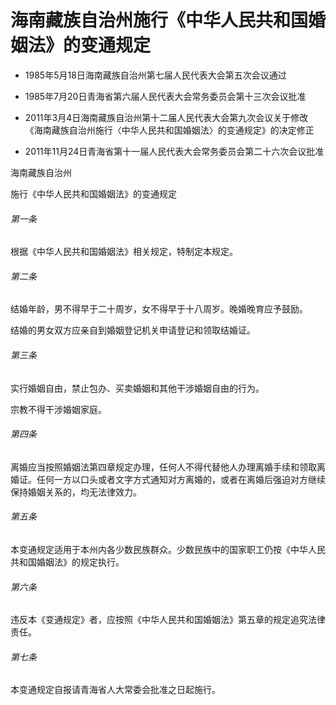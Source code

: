 # 海南藏族自治州施行《中华人民共和国婚姻法》的变通规定

- 1985年5月18日海南藏族自治州第七届人民代表大会第五次会议通过

- 1985年7月20日青海省第六届人民代表大会常务委员会第十三次会议批准

- 2011年3月4日海南藏族自治州第十二届人民代表大会第九次会议关于修改《海南藏族自治州施行〈中华人民共和国婚姻法〉的变通规定》的决定修正

- 2011年11月24日青海省第十一届人民代表大会常务委员会第二十六次会议批准

<!-- INFO END -->

海南藏族自治州

施行《中华人民共和国婚姻法》的变通规定

###### 第一条

根据《中华人民共和国婚姻法》相关规定，特制定本规定。

###### 第二条

结婚年龄，男不得早于二十周岁，女不得早于十八周岁。晚婚晚育应予鼓励。

结婚的男女双方应亲自到婚姻登记机关申请登记和领取结婚证。

###### 第三条

实行婚姻自由，禁止包办、买卖婚姻和其他干涉婚姻自由的行为。

宗教不得干涉婚姻家庭。

###### 第四条

离婚应当按照婚姻法第四章规定办理，任何人不得代替他人办理离婚手续和领取离婚证。任何一方以口头或者文字方式通知对方离婚的，或者在离婚后强迫对方继续保持婚姻关系的，均无法律效力。

###### 第五条

本变通规定适用于本州内各少数民族群众。少数民族中的国家职工仍按《中华人民共和国婚姻法》的规定执行。

###### 第六条

违反本《变通规定》者，应按照《中华人民共和国婚姻法》第五章的规定追究法律责任。

###### 第七条

本变通规定自报请青海省人大常委会批准之日起施行。
